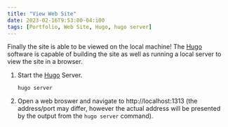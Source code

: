 ```yaml
---
title: "View Web Site"
date: 2023-02-16T9:53:00-04:i00
tags: [Portfolio, Web Site, Hugo, hugo server]
---
```

Finally the site is able to be viewed on the local machine!  The [Hugo](https://gohugo.io/) software is capable of building the site as well as running a local server to view the site in a browser.

1. Start the [Hugo](https://gohugo.io/) Server.

   ```
   hugo server
   ```

1. Open a web broswer and navigate to http://localhost:1313 (the address/port may differ, however the actual address will be presented by the output from the `hugo server` command).